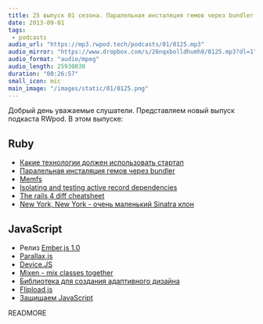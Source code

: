 ```yaml
---
title: 25 выпуск 01 сезона. Паралельная инсталяция гемов через bundler, Memfs, Ember.js 1.0, Flipload.js и прочее
date: 2013-09-01
tags:
 - podcasts
audio_url: "https://mp3.rwpod.tech/podcasts/01/0125.mp3"
audio_mirror: "https://www.dropbox.com/s/26nqxbolldhumh8/0125.mp3?dl=1"
audio_format: "audio/mpeg"
audio_length: 25930030
duration: "00:26:57"
small_icon: mic
main_image: "/images/static/01/0125.png"
---
```


Добрый день уважаемые слушатели. Представляем новый выпуск подкаста RWpod. В этом выпуске:

## Ruby

 - [Какие технологии должен использовать стартап](http://matt.aimonetti.net/posts/2013/08/27/what-technology-should-my-startup-use/)
 - [Паралельная инсталяция гемов через bundler](http://robots.thoughtbot.com/post/59584648154/parallel-gem-installing-using-bundler)
 - [Memfs](https://github.com/simonc/memfs)
 - [Isolating and testing active record dependencies](http://www.foraker.com/isolating-and-testing-active-record-dependencies/)
 - [The rails 4 diff cheatsheet](http://owningrails.com/rails-4-diff-cheatsheet)
 - [New York, New York - очень маленький Sinatra клон](http://alisnic.github.io/nyny/)

## JavaScript

 - Релиз [Ember.js 1.0](http://emberjs.com/blog/2013/08/31/ember-1-0-released.html)
 - [Parallax.js](http://wagerfield.github.io/parallax/)
 - [Device.JS](http://matthewhudson.me/projects/device.js/)
 - [Mixen - mix classes together](http://dev.hubspot.com/blog/announcing-mixen)
 - [Библиотека для создания адаптивного дизайна](http://intentionjs.com/)
 - [Flipload.js](http://pazguille.github.io/flipload/)
 - [Защищаем JavaScript](http://www.defensivejs.com/)

READMORE

















